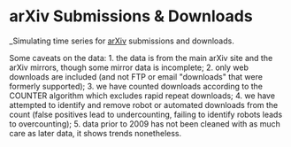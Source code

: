 # arXiv Submissions & Downloads

_Simulating time series for [arXiv](https://arxiv.org) submissions and downloads.

Some caveats on the data:
    1. the data is from the main arXiv site and the arXiv mirrors, though some mirror data is incomplete;
    2. only web downloads are included (and not FTP or email "downloads" that were formerly supported);
    3. we have counted downloads according to the COUNTER algorithm which excludes rapid repeat downloads;
    4. we have attempted to identify and remove robot or automated downloads from the count (false
       positives lead to undercounting, failing to identify robots leads to overcounting);
    5. data prior to 2009 has not been cleaned with as much care as later data, it shows trends nonetheless.